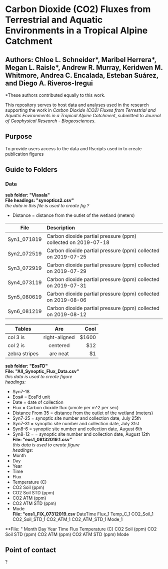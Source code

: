 # Carbon Dioxide (CO2) Fluxes from Terrestrial and Aquatic Environments in a Tropical Alpine Catchment
## Authors: Chloe L. Schneider*, Maribel Herrera*, Megan L. Raisle*, Andrew R. Murray, Keridwen M. Whitmore, Andrea C. Encalada, Esteban Suárez, and Diego A. Riveros-Iregui

*These authors contributed equally to this work. 


This repository serves to host data and analyses used in the research supporting the work in *Carbon Dioxide (CO2) Fluxes from Terrestrial and Aquatic Environments in a Tropical Alpine Catchment*, submitted to *Journal of Geophysical Research - Biogeosciences*.

## Purpose  
  To provide users access to the data and Rscripts used in to create publication figures  
  
  ## Guide to Folders  
  ### Data
  
  **sub folder: "Viasala"**  
  **File headings: "synoptics2.csv"**  
  *the data in this file is used to create fig ?*  
  * Distance = distance from the outlet of the wetland (meters)
  
  | File | Description |
  | :---: | :---------- |
  | Syn1_071819 | Carbon dioxide partial pressure (ppm)<br>collected on 2019-07-18 |
  | Syn2_072519 | Carbon dioxide partial pressure (ppm) collected on 2019-07-25  |
  | Syn3_072919 | Carbon dioxide partial pressure (ppm) collected on 2019-07-29  |
  | Syn4_073119 | Carbon dioxide partial pressure (ppm) collected on 2019-07-31  |
  | Syn5_080619 | Carbon dioxide partial pressure (ppm) collected on 2019-08-06  |
  | Syn6_081219 | Carbon dioxide partial pressure (ppm) collected on 2019-08-12 |
  
  | Tables        | Are           | Cool  |
| ------------- |:-------------:| -----:|
| col 3 is      | right-aligned | $1600 |
| col 2 is      | centered      |   $12 |
| zebra stripes | are neat      |    $1 |
  
  
  **sub folder: "EosFD"**  
  **File: "All_Synoptic_Flux_Data.csv"**  
  *this data is used to create figure*  
  *headings:*  
  * Syn7-18  
  * Eos# = EosFd unit
  * Date = date of collection
  * Flux = Carbon dioxide flux (umole per m^2 per sec)
  * Distance From 35  = distance from the outlet of the wetland (meters)  
  * Syn7-25 = synoptic site number and collection date, July 25th  
  * Syn7-31 = synoptic site number and collection date, July 31st  
  * Syn8-6 = synoptic site number and collection date, August 6th  
  * Syn8-12 = = synoptic site number and collection date, August 12th  
  **File: "eos1_08132019.1.csv"**    
  *this data is used to create figure*  
  *headings:*  
  * Month  
  * Day	 
  * Year	 
  * Time	 
  * Flux	 
  * Temperature (C)	 
  * CO2 Soil (ppm)	 
  * CO2 Soil STD (ppm)  
  * CO2 ATM (ppm)	 
  * CO2 ATM STD (ppm)	 
  * Mode  
  **File: "eos1_FIX_07312019.csv**
  	DateTime	Flux_1	Temp_C_1	CO2_Soil_1	CO2_Soil_STD_1	CO2_ATM_1	CO2_ATM_STD_1	Mode_1

  **File: "
  Month	Day	Year	Time	Flux	Temperature (C)	CO2 Soil (ppm)	CO2 Soil STD (ppm)	CO2 ATM (ppm)	CO2 ATM STD (ppm)	Mode

  
  ## Point of contact  
  ?
